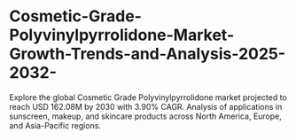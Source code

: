 # Cosmetic-Grade-Polyvinylpyrrolidone-Market-Growth-Trends-and-Analysis-2025-2032-
Explore the global Cosmetic Grade Polyvinylpyrrolidone market projected to reach USD 162.08M by 2030 with 3.90% CAGR. Analysis of applications in sunscreen, makeup, and skincare products across North America, Europe, and Asia-Pacific regions.
